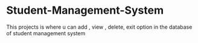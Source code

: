 # Student-Management-System
This projects is where u can add , view , delete, exit option in the database of student management system
